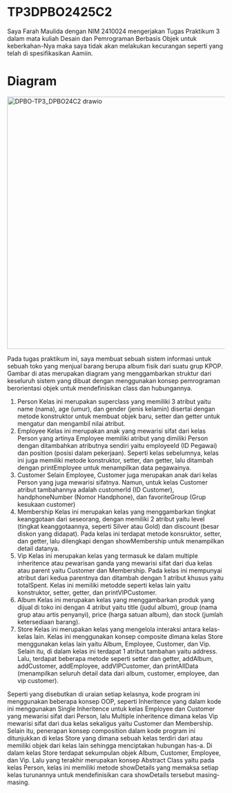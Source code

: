 # TP3DPBO2425C2

Saya Farah Maulida dengan NIM 2410024 mengerjakan Tugas Praktikum 3 dalam mata kuliah Desain dan Pemrograman Berbasis Objek untuk keberkahan-Nya maka saya tidak akan melakukan kecurangan seperti yang telah di spesifikasikan Aamiin.

# Diagram
<img width="882" height="584" alt="DPBO-TP3_DPBO24C2 drawio" src="https://github.com/user-attachments/assets/5ef6f202-526f-452b-ab5b-c7ee74a713f4" />

Pada tugas praktikum ini, saya membuat sebuah sistem informasi untuk sebuah toko yang menjual barang berupa album fisik dari suatu grup KPOP. Gambar di atas merupakan diagram yang menggambarkan struktur dari keseluruh sistem yang dibuat dengan menggunakan konsep pemrograman berorientasi objek untuk mendefinisikan class dan hubungannya.

1. Person
   Kelas ini merupakan superclass yang memiliki 3 atribut yaitu name (nama), age (umur), dan gender (jenis kelamin) disertai dengan metode konstruktor untuk membuat objek baru, setter dan getter untuk mengatur dan mengambil nilai atribut.
2. Employee
   Kelas ini merupakan anak yang mewarisi sifat dari kelas Person yang artinya Employee memiliki atribut yang dimiliki Person dengan ditambahkan atributnya sendiri yaitu employeeId (ID Pegawai) dan position (posisi dalam pekerjaan). Seperti kelas sebelumnya, kelas ini juga memiliki metode konstruktor, setter, dan getter, lalu ditambah dengan printEmployee untuk menampilkan data pegawainya.
3. Customer
   Selain Employee, Customer juga merupakan anak dari kelas Person yang juga mewarisi sifatnya. Namun, untuk kelas Customer atribut tambahannya adalah customerId (ID Customer), handphoneNumber (Nomor Handphone), dan favoriteGroup (Grup kesukaan customer)
4. Membership
   Kelas ini merupakan kelas yang menggambarkan tingkat keanggotaan dari seseorang, dengan memiliki 2 atribut yaitu level (tingkat keanggotaannya, seperti Silver atau Gold) dan discount (besar diskon yang didapat). Pada kelas ini terdapat metode konsruktor, setter, dan getter, lalu dilengkapi dengan showMembership untuk menampilkan detail datanya.
5. Vip
    Kelas ini merupakan kelas yang termasuk ke dalam multiple inheritence atau pewarisan ganda yang mewarisi sifat dari dua kelas atau parent yaitu Customer dan Membership. Pada kelas ini mempunyai atribut dari kedua parentnya dan ditambah dengan 1 atribut khusus yaitu totalSpent. Kelas ini memiliki metodde seperti kelas lain yaitu konstruktor, setter, getter, dan printVIPCustomer.
6. Album
    Kelas ini merupakan kelas yang menggambarkan produk yang dijual di toko ini dengan 4 atribut yaitu title (judul album), group (nama grup atau artis penyanyi), price (harga satuan album), dan stock (jumlah ketersediaan barang).
7. Store
    Kelas ini merupakan kelas yang mengelola interaksi antara kelas-kelas lain. Kelas ini menggunakan konsep composite dimana kelas Store menggunakan kelas lain yaitu Album, Employee, Customer, dan Vip. Selain itu, di dalam kelas ini terdapat 1 atribut tambahan yaitu address. Lalu, terdapat beberapa metode seperti setter dan getter, addAlbum, addCustomer, addEmployee, addVIPCustomer, dan printAllData (menampilkan seluruh detail data dari album, customer, employee, dan vip customer).

Seperti yang disebutkan di uraian setiap kelasnya, kode program ini menggunakan beberapa konsep OOP, seperti Inheritence yang dalam kode ini menggunakan Single Inheritence untuk kelas Employee dan Customer yang mewarisi sifat dari Person, lalu Multiple inheritence dimana kelas Vip mewarisi sifat dari dua kelas sekaligus yaitu Customer dan Membership. Selain itu, penerapan konsep composition dalam kode program ini ditunjukkan di kelas Store yang dimana sebuah kelas terdiri dari atau memiliki objek dari kelas lain sehingga menciptakan hubungan has-a. Di dalam kelas Store terdapat sekumpulan objek Album, Customer, Employee, dan Vip. Lalu yang terakhir merupakan konsep Abstract Class yaitu pada kelas Person, kelas ini memiliki metode showDetails yang memaksa setiap kelas turunannya untuk mendefinisikan cara showDetails tersebut masing-masing.
